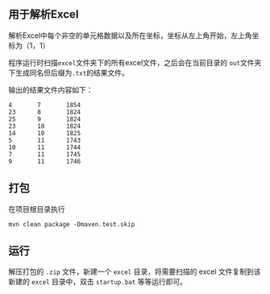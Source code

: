## 用于解析Excel

解析Excel中每个非空的单元格数据以及所在坐标，坐标从左上角开始，左上角坐标为（1，1）

程序运行时扫描`excel`文件夹下的所有excel文件，之后会在当前目录的 `out`文件夹下生成同名但后缀为`.txt`的结果文件。

输出的结果文件内容如下：

```
4		7		1854
23		8		1824
25		9		1824
23		10		1824
14		10		1825
5		11		1743
10		11		1744
7		11		1745
9		11		1746
```

## 打包

在项目根目录执行 

```
mvn clean package -Dmaven.test.skip
```

## 运行

解压打包的  `.zip` 文件，新建一个  `excel` 目录，将需要扫描的 excel 文件复制到该新建的 `excel` 目录中，双击 `startup.bat` 等等运行即可。